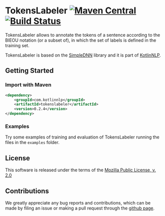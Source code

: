 # TokensLabeler [![Maven Central](https://img.shields.io/maven-central/v/com.kotlinnlp/tokenslabeler.svg?label=Maven%20Central)](https://search.maven.org/search?q=g:%22com.kotlinnlp%22%20AND%20a:%22tokenslabeler%22) [![Build Status](https://travis-ci.org/KotlinNLP/TokensLabeler.svg?branch=master)](https://travis-ci.org/KotlinNLP/TokensLabeler)

TokensLabeler allows to annotate the tokens of a sentence according to the BIEOU notation (or a subset of), in which the set of labels is defined in the training set.
        
TokensLabeler is based on the [SimpleDNN](https://github.com/kotlinnlp/SimpleDNN "SimpleDNN on GitHub") library and it is part of [KotlinNLP](http://kotlinnlp.com/ "KotlinNLP").


## Getting Started

### Import with Maven

```xml
<dependency>
    <groupId>com.kotlinnlp</groupId>
    <artifactId>tokenslabeler</artifactId>
    <version>0.2.4</version>
</dependency>
```

### Examples

Try some examples of training and evaluation of TokensLabeler running the files in the `examples` folder.


## License

This software is released under the terms of the 
[Mozilla Public License, v. 2.0](https://mozilla.org/MPL/2.0/ "Mozilla Public License, v. 2.0")


## Contributions

We greatly appreciate any bug reports and contributions, which can be made by filing an issue or making a pull 
request through the [github page](https://github.com/kotlinnlp/TokensLabeler "TokensLabeler on GitHub").
